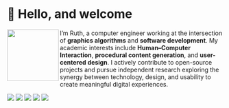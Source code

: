 # 🔬 Hello, and welcome

<img src="https://github.com/user-attachments/assets/c6f26abd-ea62-4184-ae09-ff87288e07e6" width="120" align="left"></img>
I’m Ruth, a computer engineer working at the intersection of **graphics algorithms** and **software development**. My academic interests include **Human–Computer Interaction**, **procedural content generation**, and **user-centered design**. I actively contribute to open-source projects and pursue independent research exploring the synergy between technology, design, and usability to create meaningful digital experiences.

<p align="left">
  <img src="https://img.shields.io/badge/YouTube-c4302b?logo=youtube"></img>
  <img src="https://img.shields.io/badge/TikTok-000000?logo=tiktok&logoColor=white"></img>
  <img src="https://img.shields.io/badge/Instagram-c13584?logo=instagram&logoColor=white"></img>
  <img src="https://img.shields.io/badge/Itch.io-FA5C5C?logo=itchdotio&logoColor=white"></img>
  <img src="https://img.shields.io/badge/Bluesky-3454C2?logo=bluesky&logoColor=white"></img>
</p>
